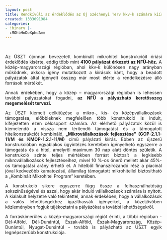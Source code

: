 ```yaml
---
layout: post
title: Rendkívüli az érdeklődés az Új Széchenyi Terv kkv-k számára kiírt pályázataira
created: 1333091984
categories:
- !binary |-
  cMOhbHnDoXphdA==
---
```

<p>&nbsp;</p><p class="MsoNormal" style="text-align: justify;" align="center">Az ÚSZT újonnan bevezetett kombinált mikrohitel konstrukcióit óriási érdeklődés kísérte, eddig több mint <strong>4100 pályázat érkezett az NFÜ-höz.</strong> A közép-magyarországi régióban, ahol kkv-k különösen nagy arányban működnek, akkora igény mutatkozott a kiírások iránt, hogy a beadott pályázatok által igényelt összeg már most elérte a rendelkezésre álló források mértékét. </p><p class="MsoNormal" style="text-align: justify;" align="center">Annak érdekében, hogy a közép – magyarországi régióban is lehessen további pályázatokat fogadni, <strong>az NFÜ a pályázható keretösszeg megemelését tervezi.</strong></p><p class="MsoNormal" style="text-align: justify;" align="center">Az ÚSZT kiemelt célkitűzése a mikro-, kis- és középvállalkozások támogatása, előbbieknek megfelelően több konstrukció is indult, kifejezetten ezen célcsoport számára. Az elérhető pályázatok közül is kiemelendő a vissza nem térítendő támogatást és a támogatott hitelkonstrukciót kombináló, <strong>„Mikrovállalkozások fejlesztése”</strong> <strong>(GOP-2.1.1-11/M és KMOP-1.2.1-11/M)</strong> című pályázati kiírás. Ebben az újszerű konstrukcióban egyablakos ügyintézés keretében igényelhető egyszerre a támogatás és a hitel, amelyről maximum 30 nap alatt döntés születik. A konstrukció szinte teljes mértékben forrást biztosít a legkisebb mikrovállalkozások fejlesztéseihez, mivel 10 %-os önerő mellett akár 45%-os támogatási arány érhető el. A hitelből finanszírozandó rész a piacinál jóval kedvezőbb kamatozású, államilag támogatott mikrohitellel biztosítható a „Kombinált Mikrohitel Program” keretében. </p><p class="MsoNormal" style="text-align: justify;" align="center">A konstrukció sikere egyszerre függ össze a felhasználhatóság sokszínűségével és azzal, hogy akár induló vállalkozások számára is nyitott. A kialakult helyzetre való tekintettel, annak érdekében, hogy a vállalkozások a valós lehetőségekhez igazíthassák igényeiket, a közeljövőben közleményben fogjuk tájékoztatni a pályázókat a további lehetőségekről.</p><p class="MsoNormal" style="text-align: justify;" align="center">A forráskimerülés a közép-magyarországi régiót érinti, a többi régióban - Dél-Alföld, Dél-Dunántúl, Észak-Alföld, Észak-Magyarország, Közép-Dunántúl, Nyugat-Dunántúl - tovább is pályázható az ÚSZT egyik legnépszerűbb konstrukciója.</p>

